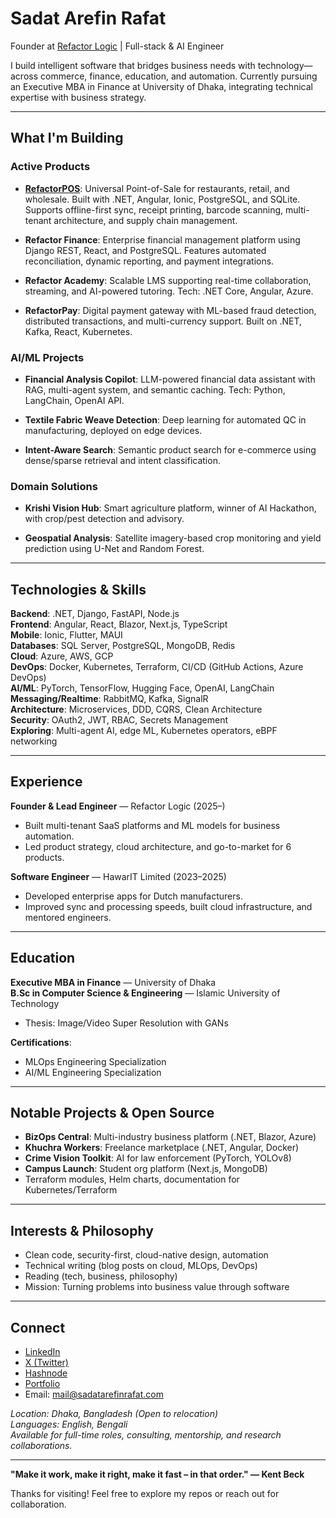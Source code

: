 # Sadat Arefin Rafat

Founder at [Refactor Logic](https://www.refactorlogic.com/) | Full-stack & AI Engineer

I build intelligent software that bridges business needs with technology—across commerce, finance, education, and automation. Currently pursuing an Executive MBA in Finance at University of Dhaka, integrating technical expertise with business strategy.

---

## What I'm Building

### Active Products

- **[RefactorPOS](https://github.com/SadatArefin/RefactorPOS)**: Universal Point-of-Sale for restaurants, retail, and wholesale. Built with .NET, Angular, Ionic, PostgreSQL, and SQLite. Supports offline-first sync, receipt printing, barcode scanning, multi-tenant architecture, and supply chain management.

- **Refactor Finance**: Enterprise financial management platform using Django REST, React, and PostgreSQL. Features automated reconciliation, dynamic reporting, and payment integrations.

- **Refactor Academy**: Scalable LMS supporting real-time collaboration, streaming, and AI-powered tutoring. Tech: .NET Core, Angular, Azure.

- **RefactorPay**: Digital payment gateway with ML-based fraud detection, distributed transactions, and multi-currency support. Built on .NET, Kafka, React, Kubernetes.

### AI/ML Projects

- **Financial Analysis Copilot**: LLM-powered financial data assistant with RAG, multi-agent system, and semantic caching. Tech: Python, LangChain, OpenAI API.

- **Textile Fabric Weave Detection**: Deep learning for automated QC in manufacturing, deployed on edge devices.

- **Intent-Aware Search**: Semantic product search for e-commerce using dense/sparse retrieval and intent classification.

### Domain Solutions

- **Krishi Vision Hub**: Smart agriculture platform, winner of AI Hackathon, with crop/pest detection and advisory.

- **Geospatial Analysis**: Satellite imagery-based crop monitoring and yield prediction using U-Net and Random Forest.

---

## Technologies & Skills

**Backend**: .NET, Django, FastAPI, Node.js  
**Frontend**: Angular, React, Blazor, Next.js, TypeScript  
**Mobile**: Ionic, Flutter, MAUI  
**Databases**: SQL Server, PostgreSQL, MongoDB, Redis  
**Cloud**: Azure, AWS, GCP  
**DevOps**: Docker, Kubernetes, Terraform, CI/CD (GitHub Actions, Azure DevOps)  
**AI/ML**: PyTorch, TensorFlow, Hugging Face, OpenAI, LangChain  
**Messaging/Realtime**: RabbitMQ, Kafka, SignalR  
**Architecture**: Microservices, DDD, CQRS, Clean Architecture  
**Security**: OAuth2, JWT, RBAC, Secrets Management  
**Exploring**: Multi-agent AI, edge ML, Kubernetes operators, eBPF networking

---

## Experience

**Founder & Lead Engineer** — Refactor Logic (2025–)  
- Built multi-tenant SaaS platforms and ML models for business automation.
- Led product strategy, cloud architecture, and go-to-market for 6 products.

**Software Engineer** — HawarIT Limited (2023–2025)  
- Developed enterprise apps for Dutch manufacturers.
- Improved sync and processing speeds, built cloud infrastructure, and mentored engineers.

---

## Education

**Executive MBA in Finance** — University of Dhaka  
**B.Sc in Computer Science & Engineering** — Islamic University of Technology  
- Thesis: Image/Video Super Resolution with GANs

**Certifications**:  
- MLOps Engineering Specialization  
- AI/ML Engineering Specialization

---

## Notable Projects & Open Source

- **BizOps Central**: Multi-industry business platform (.NET, Blazor, Azure)
- **Khuchra Workers**: Freelance marketplace (.NET, Angular, Docker)
- **Crime Vision Toolkit**: AI for law enforcement (PyTorch, YOLOv8)
- **Campus Launch**: Student org platform (Next.js, MongoDB)
- Terraform modules, Helm charts, documentation for Kubernetes/Terraform

---

## Interests & Philosophy

- Clean code, security-first, cloud-native design, automation
- Technical writing (blog posts on cloud, MLOps, DevOps)
- Reading (tech, business, philosophy)
- Mission: Turning problems into business value through software

---

## Connect

- [LinkedIn](https://www.linkedin.com/in/sadat-arefin-rafat/)
- [X (Twitter)](https://x.com/SadatArefinDev)
- [Hashnode](https://devrafat.hashnode.dev/)
- [Portfolio](https://sadatarefinrafat.com)
- Email: mail@sadatarefinrafat.com

*Location: Dhaka, Bangladesh (Open to relocation)*  
*Languages: English, Bengali*  
*Available for full-time roles, consulting, mentorship, and research collaborations.*

---

**"Make it work, make it right, make it fast – in that order." — Kent Beck**

Thanks for visiting! Feel free to explore my repos or reach out for collaboration.
